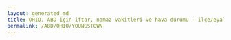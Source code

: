 ```yaml
---
layout: generated_md
title: OHIO, ABD için iftar, namaz vakitleri ve hava durumu - ilçe/eyalet seç
permalink: /ABD/OHIO/YOUNGSTOWN
---
```


<script type="text/javascript">
  var country = ABD;
  var city = OHIO;
  var state = YOUNGSTOWN;
  var lat = 72;
  var lon = 21;
</script>
